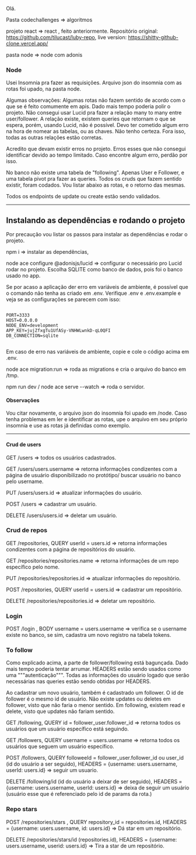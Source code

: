 Olá.

Pasta codechallenges => algoritmos

projeto react => react , feito anteriormente. Repositório original: https://github.com/tilucast/luby-repo, live version: https://shitty-github-clone.vercel.app/

pasta node => node com adonis

### Node

Usei Insomnia pra fazer as requisições. Arquivo json do insomnia com as rotas foi upado, na pasta node.

Algumas observações:
Algumas rotas não fazem sentido de acordo com o que se é feito comumente em apis. Dado mais tempo poderia polir o projeto.
Não consegui usar Lucid pra fazer a relação many to many entre user/follower. A relação existe, existem queries que retornam o que se espera,
porém, usando Lucid, não é possível. Devo ter cometido algum erro na hora de nomear as tabelas, ou as chaves. Não tenho certeza. Fora isso, todas as
outras relações estão corretas.

Acredito que devam existir erros no projeto. Erros esses que não consegui identificar devido ao tempo limitado.
Caso encontre algum erro, perdão por isso.

No banco não existe uma tabela de "following". Apenas User e Follower, e uma tabela pivot pra fazer as queries.
Todos os cruds que fazem sentido existir, foram codados. Vou listar abaixo as rotas, e o retorno das mesmas.

Todos os endpoints de update ou create estão sendo validados.

---

## Instalando as dependências e rodando o projeto

Por precaução vou listar os passos para instalar as dependências e rodar o projeto.

npm i => instalar as dependências,

node ace configure @adonisjs/lucid => configurar o necessário pro Lucid rodar no projeto.
Escolha SQLITE como banco de dados, pois foi o banco usado no app.

Se por acaso a aplicação der erro em variáveis de ambiente, é possível que o comando não tenha as criado em .env. Verifique .env e .env.example e veja se
as configurações se parecem com isso:

````

PORT=3333
HOST=0.0.0.0
NODE_ENV=development
APP_KEY=jujZfxgTu1UfASy-VNHWLwnkD-qL0QFI
DB_CONNECTION=sqlite


````

Em caso de erro nas variáveis de ambiente, copie e cole o código acima em .env.

node ace migration:run => roda as migrations e cria o arquivo do banco em /tmp.

npm run dev / node ace serve --watch => roda o servidor.

#### Observações

Vou citar novamente, o arquivo json do insomnia foi upado em /node. Caso tenha problemas em ler e identificar as rotas, upe o arquivo em seu próprio insomnia e use as rotas já definidas como exemplo.

---

#### Crud de users

GET /users => todos os usuários cadastrados.

GET /users/users.username => retorna informações condizentes com a página de usuário disponibilizado no protótipo/ buscar usuário no banco pelo username.

PUT /users/users.id => atualizar informações do usuário.

POST /users => cadastrar um usuário.

DELETE /users/users.id => deletar um usuário.

### Crud de repos

GET /repositories, QUERY userId = users.id => retorna informações condizentes com a página de repositórios do usuário.

GET /repositories/repositories.name => retorna informações de um repo específico pelo nome.

PUT /repositories/repositories.id => atualizar informações do repositório.

POST /repositories, QUERY userId = users.id => cadastrar um repositório.

DELETE /repositories/repositories.id => deletar um repositório.

### Login

POST /login , BODY username = users.username => verifica se o username existe no banco, se sim, cadastra um novo registro na tabela tokens.

### To follow

Como explicado acima, a parte de follower/following está bagunçada. Dado mais tempo poderia tentar arrumar.
HEADERS estão sendo usados como uma """autenticação""". Todas as informações do usuário logado que serão necessárias nas queries estão sendo obtidas por HEADERS.

Ao cadastrar um novo usuário, também é cadastrado um follower. O id de follower é o mesmo id de usuário. Não existe updates ou deletes em follower, visto
que não faria o menor sentido.
Em following, existem read e delete, visto que updates não fariam sentido.

GET /following, QUERY id = follower_user.follower_id => retorna todos os usuários que um usuário específico está seguindo.

GET /followers, QUERY username = users.username => retorna todos os usuários que seguem um usuário específico.

POST /followers, QUERY followeeId = follower_user.follower_id ou user_id (id do usuário a ser seguido), HEADERS = {username: users.username, userId: users.id} => seguir um usuario.

DELETE /following/id (id do usuário a deixar de ser seguido), HEADERS = {username: users.username, userId: users.id} => deixa de seguir um usuário
(usuário esse que é referenciado pelo id de params da rota.)

### Repo stars

POST /repositories/stars , QUERY repository_id = repositories.id, HEADERS = {username: users.username, id: users.id} => Dá star em um repositório.

DELETE /repositories/stars/id (repositories.id), HEADERS = {username: users.username, userid: users.id} => Tira a star de um repositório.
